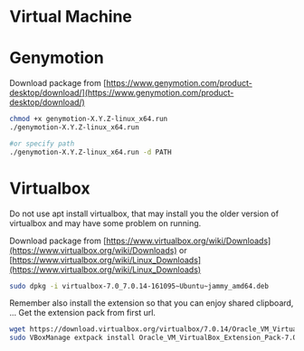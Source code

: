 # Virtual Machine

# Genymotion

Download package from [https://www.genymotion.com/product-desktop/download/](https://www.genymotion.com/product-desktop/download/)  

```bash
chmod +x genymotion-X.Y.Z-linux_x64.run
./genymotion-X.Y.Z-linux_x64.run

#or specify path
./genymotion-X.Y.Z-linux_x64.run -d PATH
```

# Virtualbox

Do not use apt install virtualbox, that may install you the older version of virtualbox and may have some problem on running.  

Download package from [https://www.virtualbox.org/wiki/Downloads](https://www.virtualbox.org/wiki/Downloads) or [https://www.virtualbox.org/wiki/Linux_Downloads](https://www.virtualbox.org/wiki/Linux_Downloads)  

```bash
sudo dpkg -i virtualbox-7.0_7.0.14-161095~Ubuntu~jammy_amd64.deb
```

Remember also install the extension so that you can enjoy shared clipboard, ... Get the extension pack from first url.  

```bash
wget https://download.virtualbox.org/virtualbox/7.0.14/Oracle_VM_VirtualBox_Extension_Pack-7.0.14.vbox-extpack  ##change the version
sudo VBoxManage extpack install Oracle_VM_VirtualBox_Extension_Pack-7.0.14.vbox-extpack
```

<br />

<ReferenceViewer 
  title="Install Virtualbox on Ubuntu" 
  htmlPath="/assets/virtualbox/How to Install VirtualBox on Ubuntu.html"
  originalUrl="https://phoenixnap.com/kb/install-virtualbox-on-ubuntu"
/>